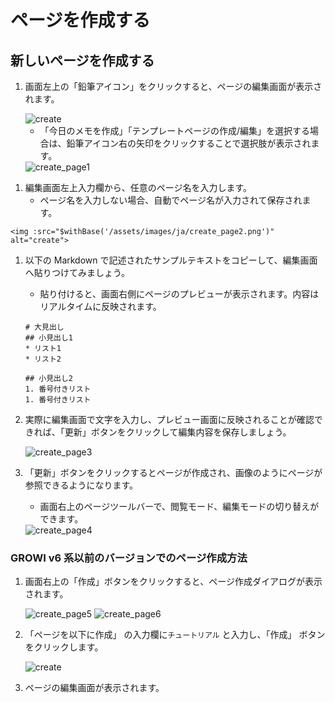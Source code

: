 # ページを作成する

## 新しいページを作成する

1. 画面左上の「鉛筆アイコン」をクリックすると、ページの編集画面が表示されます。

    <img :src="$withBase('/assets/images/ja/create.png')" alt="create">

    - 「今日のメモを作成」「テンプレートページの作成/編集」を選択する場合は、鉛筆アイコン右の矢印をクリックすることで選択肢が表示されます。

    <img :src="$withBase('/assets/images/ja/create_page1.png')" alt="create_page1">
<!-- textlint-disable weseek/max-kanji-continuous-len -->
1. 編集画面左上入力欄から、任意のページ名を入力します。
    - ページ名を入力しない場合、自動でページ名が入力されて保存されます。
<!-- textlint-enable weseek/max-kanji-continuous-len -->

    <img :src="$withBase('/assets/images/ja/create_page2.png')" alt="create">

1. 以下の Markdown で記述されたサンプルテキストをコピーして、編集画面へ貼りつけてみましょう。
    - 貼り付けると、画面右側にページのプレビューが表示されます。内容はリアルタイムに反映されます。

    ```
    # 大見出し
    ## 小見出し1
    * リスト1
    * リスト2

    ## 小見出し2
    1. 番号付きリスト
    1. 番号付きリスト
    ```

1. 実際に編集画面で文字を入力し、プレビュー画面に反映されることが確認できれば、「更新」ボタンをクリックして編集内容を保存しましょう。

    <img :src="$withBase('/assets/images/ja/create_page3.png')" alt="create_page3">

1. 「更新」ボタンをクリックするとページが作成され、画像のようにページが参照できるようになります。
    - 画面右上のページツールバーで、閲覧モード、編集モードの切り替えができます。

    <img :src="$withBase('/assets/images/ja/create_page4.png')" alt="create_page4">

### GROWI v6 系以前のバージョンでのページ作成方法

1. 画面右上の「作成」ボタンをクリックすると、ページ作成ダイアログが表示されます。

    <img :src="$withBase('/assets/images/ja/create_page5.png')" alt="create_page5">

    <img :src="$withBase('/assets/images/ja/create_page6.png')" alt="create_page6">

1. 「ページを以下に作成」 の入力欄に`チュートリアル` と入力し、「作成」 ボタンをクリックします。

    <img :src="$withBase('/assets/images/ja/create_page7.png')" alt="create">

1. ページの編集画面が表示されます。
